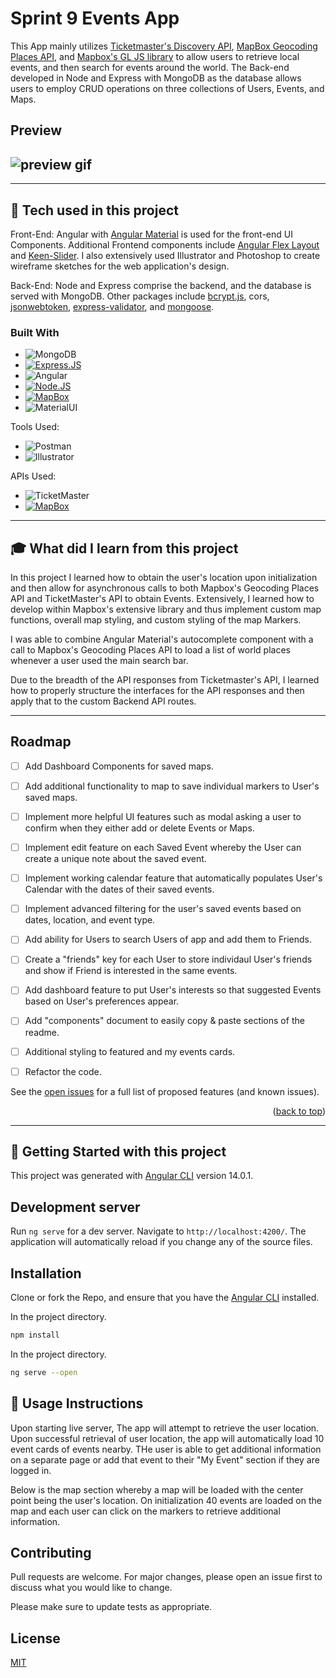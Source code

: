 # Sprint 9 Events App

This App mainly utilizes [Ticketmaster's Discovery API](https://developer.ticketmaster.com/products-and-docs/apis/discovery-api/v2/), [MapBox Geocoding Places API](https://docs.mapbox.com/api/search/geocoding/), and [Mapbox's GL JS library](https://docs.mapbox.com/#maps) to allow users to retrieve local events, and then search for events around the world. The Back-end developed in Node and Express with MongoDB as the database allows users to employ CRUD operations on three collections of Users, Events, and Maps.


## **Preview**
## ![preview gif](src/assets/EZorro-preview.gif)

---

## :wrench: **Tech used in this project**
Front-End: Angular with [Angular Material](https://material.angular.io/) is used for the front-end UI Components. Additional Frontend components include [Angular Flex Layout](https://github.com/angular/flex-layout) and [Keen-Slider](https://keen-slider.io/). I also extensively used Illustrator and Photoshop to create wireframe sketches for the web application's design.

Back-End: Node and Express comprise the backend, and the database is served with MongoDB. Other packages include [bcrypt.js](https://www.npmjs.com/package/bcryptjs), cors, [jsonwebtoken](https://www.npmjs.com/package/jsonwebtoken), [express-validator](https://express-validator.github.io/docs/), and [mongoose](https://www.npmjs.com/package/mongoose).

### Built With

* ![MongoDB](https://img.shields.io/badge/MongoDB-4EA94B?style=for-the-badge&logo=mongodb&logoColor=white)
* [![Express.JS][Express.js]][Expressjs-url]
* ![Angular](https://img.shields.io/badge/Angular-DD0031?style=for-the-badge&logo=angular&logoColor=white)
* [![Node.JS][Node.js]][Node-url]
* [![MapBox][MapBox.com]][Mapbox-url]
* ![MaterialUI](https://img.shields.io/badge/Material--UI-0081CB?style=for-the-badge&logo=material-ui&logoColor=white)

Tools Used: 
* ![Postman](https://img.shields.io/badge/Postman-FF6C37?style=for-the-badge&logo=postman&logoColor=white)
* ![Illustrator](https://img.shields.io/badge/Adobe%20Illustrator-FF9A00?style=for-the-badge&logo=adobe%20illustrator&logoColor=white)

APIs Used: 
* ![TicketMaster](https://img.shields.io/badge/TicketMaster%20Discovery-0592CD?style=for-the-badge)
* [![MapBox][MapBox-places]][Mapbox-url]

---

## :mortar_board: **What did I learn from this project**

In this project I learned how to obtain the user's location upon initialization and then allow for asynchronous calls to both Mapbox's Geocoding Places API and TicketMaster's API to obtain Events. Extensively, I learned how to develop within Mapbox's extensive library and thus implement custom map functions, overall map styling, and custom styling of the map Markers.

I was able to combine Angular Material's autocomplete component with a call to Mapbox's Geocoding Places API to load a list of world places whenever a user used the main search bar.

Due to the breadth of the API responses from Ticketmaster's API, I learned how to properly structure the interfaces for the API responses and then apply that to the custom Backend API routes.

---

<!-- ROADMAP -->
## Roadmap

- [ ] Add Dashboard Components for saved maps.
- [ ] Add additional functionality to map to save individual markers to User's saved maps.
- [ ] Implement more helpful UI features such as modal asking a user to confirm when they either add or delete Events or Maps.
- [ ] Implement edit feature on each Saved Event whereby the User can create a unique note about the saved event.
- [ ] Implement working calendar feature that automatically populates User's Calendar with the dates of their saved events.
- [ ] Implement advanced filtering for the user's saved events based on dates, location, and event type.
- [ ] Add ability for Users to search Users of app and add them to Friends.
- [ ] Create a "friends" key for each User to store individaul User's friends and show if Friend is interested in the same events.
- [ ] Add dashboard feature to put User's interests so that suggested Events based on User's preferences appear.
- [ ] Add "components" document to easily copy & paste sections of the readme.
- [ ] Additional styling to featured and my events cards.
- [ ] Refactor the code.


See the [open issues](https://github.com/othneildrew/Best-README-Template/issues) for a full list of proposed features (and known issues).

<p align="right">(<a href="#readme-top">back to top</a>)</p>

---

## :seedling: **Getting Started with this project**

This project was generated with [Angular CLI](https://github.com/angular/angular-cli) version 14.0.1.

## Development server

Run `ng serve` for a dev server. Navigate to `http://localhost:4200/`. The application will automatically reload if you change any of the source files.

## Installation

Clone or fork the Repo, and ensure that you have the [Angular CLI](https://github.com/angular/angular-cli) installed.

In the project directory.

```bash
npm install
```

In the project directory.

```bash
ng serve --open
```

## :bookmark_tabs: **Usage Instructions**

Upon starting live server, The app will attempt to retrieve the user location. Upon successful retrieval of user location, the app will automatically load 10 event cards of events nearby. THe user is able to get additional information on a separate page or add that event to their "My Event" section if they are logged in.

Below is the map section whereby a map will be loaded with the center point being the user's location. On initialization 40 events are loaded on the map and each user can click on the markers to retrieve additional information.

## Contributing

Pull requests are welcome. For major changes, please open an issue first to discuss what you would like to change.

Please make sure to update tests as appropriate.

## License

[MIT](https://choosealicense.com/licenses/mit/)

[Node.js]: https://img.shields.io/badge/Node.js-43853D?style=for-the-badge&logo=node.js&logoColor=white
[Node-url]: https://nodejs.org/en//
[Svelte.dev]: https://img.shields.io/badge/Svelte-4A4A55?style=for-the-badge&logo=svelte&logoColor=FF3E00

[Express.js]: https://img.shields.io/badge/Express.js-404D59?style=for-the-badge
[Expressjs-url]: https://expressjs.com/en/guide/routing.html

[MapBox-places]: https://img.shields.io/badge/MapBox%20Places-000000?style=for-the-badge&logo=mapbox&logoColor=white
[MapBox.com]: https://img.shields.io/badge/MapBox-000000?style=for-the-badge&logo=mapbox&logoColor=white
[Mapbox-url]: https://www.mapbox.com/
